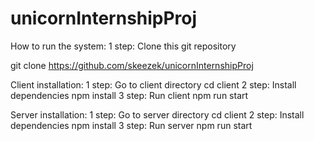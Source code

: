# unicornInternshipProj

How to run the system:
1 step: Clone this git repository

git clone https://github.com/skeezek/unicornInternshipProj

Client installation:
1 step: Go to client directory
cd client
2 step: Install dependencies
npm install
3 step: Run client
npm run start

Server installation: 
1 step: Go to server directory
cd client
2 step: Install dependencies
npm install
3 step: Run server
npm run start
